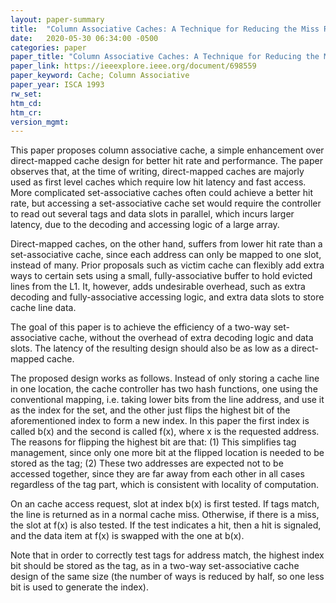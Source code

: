 ```yaml
---
layout: paper-summary
title:  "Column Associative Caches: A Technique for Reducing the Miss Rate of Direct-Mapped Caches"
date:   2020-05-30 06:34:00 -0500
categories: paper
paper_title: "Column Associative Caches: A Technique for Reducing the Miss Rate of Direct-Mapped Caches"
paper_link: https://ieeexplore.ieee.org/document/698559
paper_keyword: Cache; Column Associative
paper_year: ISCA 1993
rw_set:
htm_cd:
htm_cr:
version_mgmt:
---
```


This paper proposes column associative cache, a simple enhancement over direct-mapped cache design for better hit
rate and performance. The paper observes that, at the time of writing, direct-mapped caches are majorly used as 
first level caches which require low hit latency and fast access. More complicated set-associative caches often could
achieve a better hit rate, but accessing a set-associative cache set would require the controller to read out several
tags and data slots in parallel, which incurs larger latency, due to the decoding and accessing logic of a large array.

Direct-mapped caches, on the other hand, suffers from lower hit rate than a set-associative cache, since each address
can only be mapped to one slot, instead of many. Prior proposals such as victim cache can flexibly add extra ways to
certain sets using a small, fully-associative buffer to hold evicted lines from the L1. It, however, adds undesirable
overhead, such as extra decoding and fully-associative accessing logic, and extra data slots to store cache line data. 

The goal of this paper is to achieve the efficiency of a two-way set-associative cache, without the overhead 
of extra decoding logic and data slots. The latency of the resulting design should also be as low as a direct-mapped
cache.

The proposed design works as follows. Instead of only storing a cache line in one location, the cache controller has
two hash functions, one using the conventional mapping, i.e. taking lower bits from the line address, and use it 
as the index for the set, and the other just flips the highest bit of the aforementioned index to form a new index. 
In this paper the first index is called b(x) and the second is called f(x), where x is the requested address.
The reasons for flipping the highest bit are that: (1) This simplifies tag management, since only one more bit
at the flipped location is needed to be stored as the tag; (2) These two addresses are expected not to be accessed
together, since they are far away from each other in all cases regardless of the tag part, which is consistent with
locality of computation. 

On an cache access request, slot at index b(x) is first tested. If tags match, the line is returned as in a normal
cache miss. Otherwise, if there is a miss, the slot at f(x) is also tested. If the test indicates a hit, then a 
hit is signaled, and the data item at f(x) is swapped with the one at b(x).

Note that in order to correctly test tags for address match, the highest index bit should be stored as the tag, 
as in a two-way set-associative cache design of the same size (the number of ways is reduced by half, so one less bit
is used to generate the index).
